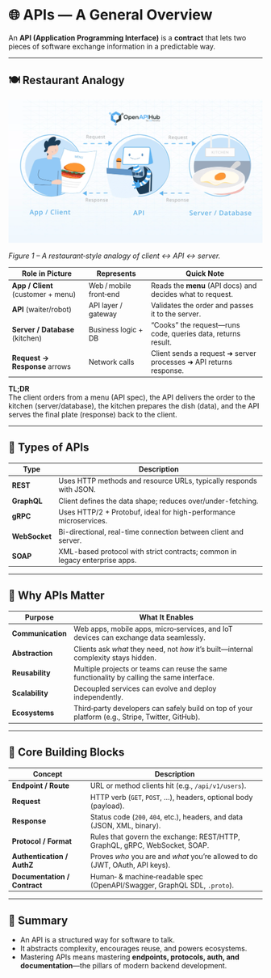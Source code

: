 # 🌐 APIs — A General Overview

An **API (Application Programming Interface)** is a **contract** that lets two pieces of software exchange information in a predictable way.

---

## 🍽️ Restaurant Analogy

![Restaurant analogy explaining how an API works](./restaurant-analogy.png)

_Figure 1 – A restaurant‑style analogy of client ↔︎ API ↔︎ server._

| Role in Picture                    | Represents             | Quick Note                                                        |
| ---------------------------------- | ---------------------- | ----------------------------------------------------------------- |
| **App / Client** (customer + menu) | Web / mobile front‑end | Reads the **menu** (API docs) and decides what to request.        |
| **API** (waiter/robot)             | API layer / gateway    | Validates the order and passes it to the server.                  |
| **Server / Database** (kitchen)    | Business logic + DB    | “Cooks” the request—runs code, queries data, returns result.      |
| **Request → Response** arrows      | Network calls          | Client sends a request ➜ server processes ➜ API returns response. |

**TL;DR**  
The client orders from a menu (API spec), the API delivers the order to the kitchen (server/database), the kitchen prepares the dish (data), and the API serves the final plate (response) back to the client.

---

## 🧭 Types of APIs

| Type          | Description                                                                 |
| ------------- | --------------------------------------------------------------------------- |
| **REST**      | Uses HTTP methods and resource URLs, typically responds with JSON.          |
| **GraphQL**   | Client defines the data shape; reduces over/under-fetching.                 |
| **gRPC**      | Uses HTTP/2 + Protobuf, ideal for high-performance microservices.           |
| **WebSocket** | Bi-directional, real-time connection between client and server.             |
| **SOAP**      | XML-based protocol with strict contracts; common in legacy enterprise apps. |

---

## 🚀 Why APIs Matter

| Purpose           | What It Enables                                                                                  |
| ----------------- | ------------------------------------------------------------------------------------------------ |
| **Communication** | Web apps, mobile apps, micro‑services, and IoT devices can exchange data seamlessly.             |
| **Abstraction**   | Clients ask _what_ they need, not _how_ it’s built—internal complexity stays hidden.             |
| **Reusability**   | Multiple projects or teams can reuse the same functionality by calling the same interface.       |
| **Scalability**   | Decoupled services can evolve and deploy independently.                                          |
| **Ecosystems**    | Third‑party developers can safely build on top of your platform (e.g., Stripe, Twitter, GitHub). |

---

## 🧩 Core Building Blocks

| Concept                      | Description                                                                  |
| ---------------------------- | ---------------------------------------------------------------------------- |
| **Endpoint / Route**         | URL or method clients hit (e.g., `/api/v1/users`).                           |
| **Request**                  | HTTP verb (`GET`, `POST`, …), headers, optional body (payload).              |
| **Response**                 | Status code (`200`, `404`, etc.), headers, and data (JSON, XML, binary).     |
| **Protocol / Format**        | Rules that govern the exchange: REST/HTTP, GraphQL, gRPC, WebSocket, SOAP.   |
| **Authentication / AuthZ**   | Proves _who_ you are and _what_ you’re allowed to do (JWT, OAuth, API keys). |
| **Documentation / Contract** | Human‑ & machine‑readable spec (OpenAPI/Swagger, GraphQL SDL, `.proto`).     |

---

## 🧠 Summary

- An API is a structured way for software to talk.
- It abstracts complexity, encourages reuse, and powers ecosystems.
- Mastering APIs means mastering **endpoints, protocols, auth, and documentation**—the pillars of modern backend development.
